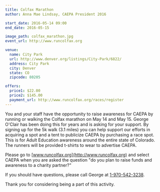 ```yaml
---
title: Colfax Marathon
author: Anna Mae Lindsay, CAEPA President 2016

start_date: 2016-05-14 09:00
end_date: 2016-05-15

image_path: colfax_marathon.jpg
event_url: http://www.runcolfax.org

venue: 
  name: City Park
  url: http://www.denver.org/listings/City-Park/6822/
  address: City Park
  city: Denver
  state: CO
  zipcode: 80205

offers:
  price1: $22.00
  price2: $145.00
  payment_url: http://www.runcolfax.org/races/register
---
```

You and your staff have the opportunity to raise awareness for CAEPA by running or walking the Colfax marathon on May 14 and May 15. George O'Clair has been doing this for years and is asking for your support. By signing up for the 5k walk (3.1 miles) you can help support our efforts in acquiring a spot and a tent to publicize CAEPA by purchasing a race spot. This is for Adult Education awareness around the entire state of Colorado. The runners will be provided t-shirts to wear to advertise CAEPA.

Please go to [www.runcolfax.org](http://www.runcolfax.org) and select CAEPA when you are asked the question "do you plan to raise funds and awareness to a charity partner?"

If you should have questions, please call George at [1-970-542-3238](phone:1-970-542-3238).

Thank you for considering being a part of this activity.